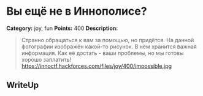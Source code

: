 # Вы ещё не в Иннополисе?


**Category:** joy, fun
**Points:** 400
**Description:**

> Странно обращаться к вам за помощью, но придётся. На данной фотографии изображён какой-то рисунок. В нём хранится важная информация. Как её достать - ваши проблемы, но мы готовы хорошо заплатить! 
> https://innoctf.hackforces.com/files/joy/400/impossible.jpg 

## WriteUp 

